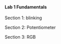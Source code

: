 #### Lab 1 Fundamentals ####

  Section 1: blinking





  Section 2: Potentiometer





  Section 3: RGB
